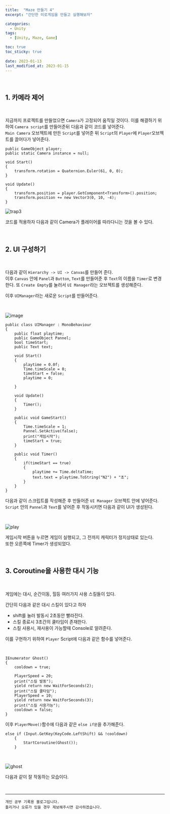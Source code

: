 ```yaml
---
title:  "Maze 만들기 4"
excerpt: "간단한 미로게임을 만들고 실행해보자"

categories:
  - Unity
tags:
  - [Unity, Maze, Game]

toc: true
toc_sticky: true
 
date: 2023-01-13
last_modified_at: 2023-01-15
---
```


<br>

## 1. 카메라 제어

<br>

지금까지 프로젝트를 만들었으면 `Camera`가 고정되어 움직일 것이다. 이를 해결하기 위하여 `Camera script`를 만들어준뒤 다음과 같이 코드를 넣어준다.  
`Main Camera` 오브젝트에 만든 `Script`를 넣어준 뒤 `Script`의 `Player`에 `Player`오브젝트를 끌어다가 넣어준다.

    public GameObject player;
    public static Camera instance = null;

    void Start()
    {
        transform.rotation = Quaternion.Euler(61, 0, 0);
    }

    void Update()
    {
        transform.position = player.GetComponent<Transform>().position;
        transform.position += new Vector3(0, 10, -4);
    }

![trap3](https://user-images.githubusercontent.com/37824506/212535593-484f58a3-a91c-4388-812c-aae02cd931c0.gif)

코드를 적용하자 다음과 같이 Camera가 플레이어를 따라다니는 것을 볼 수 있다.

<br>

## 2. UI 구성하기

<br>

다음과 같이 `Hierarchy -> UI -> Canvas`를 만들어 준다.  
이후 `Canvas` 안에 `Panel`과 `Button`, `Text`를 만들어준 후 `Text`의 이름을 `Timer`로 변경한다.
또 `Create Empty`를 눌러서 `UI Manager`라는 오브젝트를 생성해준다.  

이후 `UIManager`라는 새로운 `Script`를 만들어준다.

<br>

![image](https://user-images.githubusercontent.com/37824506/212535699-27effb97-f654-405d-99de-e6071d7272ef.png)

```
public class UIManager : MonoBehaviour
{
    public float playtime;
    public GameObject Pannel;
    bool timeStart;
    public Text text;

    void Start()
    {
        playtime = 0.0f;
        Time.timeScale = 0;
        timeStart = false;
        playtime = 0;
        
    }

    void Update()
    {
        Timer();
    }

    public void GameStart()
    {
        Time.timeScale = 1;
        Pannel.SetActive(false);
        print("게임시작");
        timeStart = true;
    }

    public void Timer()
    {
        if(timeStart == true)
        {
            playtime += Time.deltaTime;
            text.text = playtime.ToString("N2") + "초";
        }
    }
}
```
다음과 같이 스크립트를 작성해준 후 만들어준 `UI Manager` 오브젝트 안에 넣어준다.  
`Script` 안의 `Pannel`과 `Text`를 넣어준 후 작동시키면 다음과 같이 UI가 생성된다.

<br>

![play](https://user-images.githubusercontent.com/37824506/212535995-8fb17917-0fb7-42fc-9c0a-1d169542bcc4.gif)

게임시작 버튼을 누르면 게임이 실행되고, 그 전까지 캐릭터가 정지상태로 있는다.  
또한 오른쪽에 Timer가 생성되었다.

<br>

## 3. Coroutine을 사용한 대시 기능  

<br>

게임에는 대시, 순간이동, 힐등 여러가지 사용 스킬들이 있다.  

간단히 다음과 같은 대시 스킬이 있다고 하자  

- shift를 눌러 발동시 2초동안 빨라진다.
- 스킬 종료시 3초간의 쿨타임이 존재한다.
- 스킬 사용시, 재사용이 가능할때 Console로 알려준다.  

이를 구현하기 위하여 `Player` Script에 다음과 같은 함수를 넣어준다.


<br>

    IEnumerator Ghost()
    {
        cooldown = true;

        PlayerSpeed = 20;
        print("스킬 발동");
        yield return new WaitForSeconds(2);
        print("스킬 쿨타임");
        PlayerSpeed = 10;
        yield return new WaitForSeconds(3);
        print("스킬 사용가능");
        cooldown = false;
    }

이후 `PlayerMove()`함수에 다음과 같은 `else if문`을 추가해준다.

    else if (Input.GetKey(KeyCode.LeftShift) && !cooldown)
        {
            StartCoroutine(Ghost());
        }

<br>

![ghost](https://user-images.githubusercontent.com/37824506/212536477-c3d4406b-687c-4df3-8eb0-7a0541adacc1.gif)


다음과 같이 잘 작동하는 모습이다.

<br>

***
    개인 공부 기록용 블로그입니다.
    틀리거나 오류가 있을 경우 제보해주시면 감사하겠습니다.